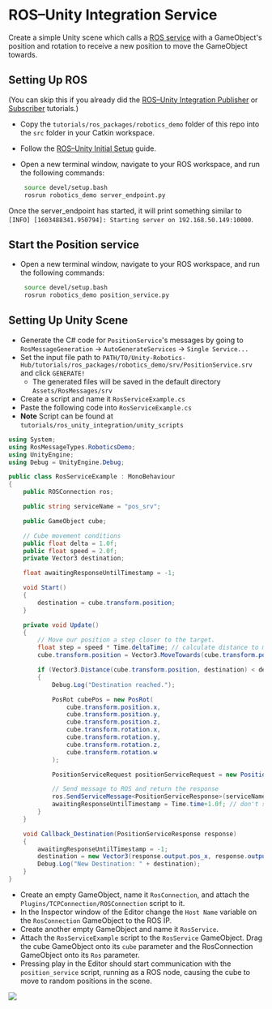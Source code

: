# ROS–Unity Integration Service

Create a simple Unity scene which calls a [ROS service](http://wiki.ros.org/Services) with a GameObject's position and rotation to receive a new position to move the GameObject towards.

## Setting Up ROS

(You can skip this if you already did the [ROS–Unity Integration Publisher](publisher.md) or [Subscriber](subscriber.md) tutorials.)

- Copy the `tutorials/ros_packages/robotics_demo` folder of this repo into the `src` folder in your Catkin workspace.

- Follow the [ROS–Unity Initial Setup](setup.md) guide.

- Open a new terminal window, navigate to your ROS workspace, and run the following commands:
  
   ```bash
    source devel/setup.bash
	rosrun robotics_demo server_endpoint.py
   ```

Once the server_endpoint has started, it will print something similar to `[INFO] [1603488341.950794]: Starting server on 192.168.50.149:10000`.

## Start the Position service
- Open a new terminal window, navigate to your ROS workspace, and run the following commands:

   ```bash
    source devel/setup.bash
	rosrun robotics_demo position_service.py
   ```

## Setting Up Unity Scene
- Generate the C# code for `PositionService`'s messages by going to `RosMessageGeneration` -> `AutoGenerateServices` -> `Single Service...`
- Set the input file path to `PATH/TO/Unity-Robotics-Hub/tutorials/ros_packages/robotics_demo/srv/PositionService.srv` and click `GENERATE!`
    - The generated files will be saved in the default directory `Assets/RosMessages/srv`
- Create a script and name it `RosServiceExample.cs`
- Paste the following code into `RosServiceExample.cs`
- **Note** Script can be found at `tutorials/ros_unity_integration/unity_scripts`

```csharp
using System;
using RosMessageTypes.RoboticsDemo;
using UnityEngine;
using Debug = UnityEngine.Debug;

public class RosServiceExample : MonoBehaviour
{
    public ROSConnection ros;

    public string serviceName = "pos_srv";

    public GameObject cube;

    // Cube movement conditions
    public float delta = 1.0f;
    public float speed = 2.0f;
    private Vector3 destination;

    float awaitingResponseUntilTimestamp = -1;

    void Start()
    {
        destination = cube.transform.position;
    }

    private void Update()
    {
        // Move our position a step closer to the target.
        float step = speed * Time.deltaTime; // calculate distance to move
        cube.transform.position = Vector3.MoveTowards(cube.transform.position, destination, step);

        if (Vector3.Distance(cube.transform.position, destination) < delta && Time.time > awaitingResponseUntilTimestamp)
        {
            Debug.Log("Destination reached.");

            PosRot cubePos = new PosRot(
                cube.transform.position.x,
                cube.transform.position.y,
                cube.transform.position.z,
                cube.transform.rotation.x,
                cube.transform.rotation.y,
                cube.transform.rotation.z,
                cube.transform.rotation.w
            );

            PositionServiceRequest positionServiceRequest = new PositionServiceRequest(cubePos);

            // Send message to ROS and return the response
            ros.SendServiceMessage<PositionServiceResponse>(serviceName, positionServiceRequest, Callback_Destination);
            awaitingResponseUntilTimestamp = Time.time+1.0f; // don't send again for 1 second, or until we receive a response
        }
    }

    void Callback_Destination(PositionServiceResponse response)
    {
        awaitingResponseUntilTimestamp = -1;
        destination = new Vector3(response.output.pos_x, response.output.pos_y, response.output.@for);
        Debug.Log("New Destination: " + destination);
    }
}
```

- Create an empty GameObject, name it `RosConnection`, and attach the `Plugins/TCPConnection/ROSConnection` script to it.
- In the Inspector window of the Editor change the `Host Name` variable on the `RosConnection` GameObject to the ROS IP.
- Create another empty GameObject and name it `RosService`.
- Attach the `RosServiceExample` script to the `RosService` GameObject. Drag the cube GameObject onto its `cube` parameter and the RosConnection GameObject onto its `Ros` parameter.
- Pressing play in the Editor should start communication with the `position_service` script, running as a ROS node, causing the cube to move to random positions in the scene.

![](images/tcp_3.gif)

